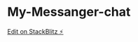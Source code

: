 # My-Messanger-chat

[Edit on StackBlitz ⚡️](https://stackblitz.com/edit/stackblitz-starters-g1kxpg)